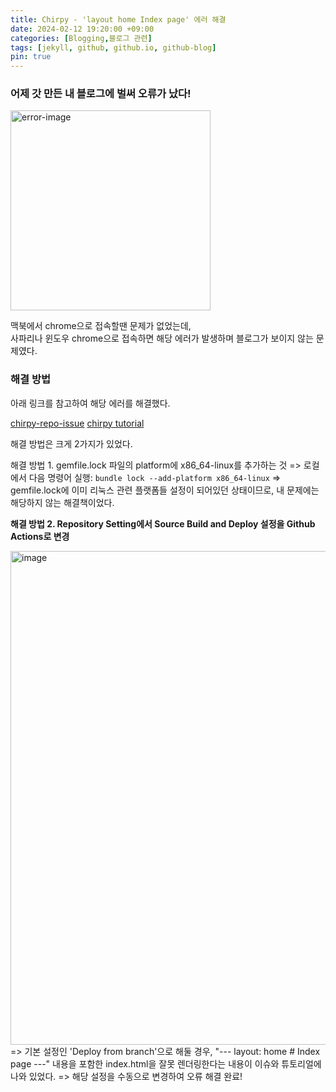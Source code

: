 ```yaml
---
title: Chirpy - 'layout home Index page' 에러 해결
date: 2024-02-12 19:20:00 +09:00
categories: [Blogging,블로그 관련]
tags: [jekyll, github, github.io, github-blog]
pin: true
---
```


### 어제 갓 만든 내 블로그에 벌써 오류가 났다!

<img width="320" alt="error-image" src="https://github.com/dongkiid/dongkiid.github.io/assets/113974911/73849b10-870d-4f7f-b2c1-c6fa3efa228c">

맥북에서 chrome으로 접속할땐 문제가 없었는데,  
사파리나 윈도우 chrome으로 접속하면 해당 에러가 발생하며 블로그가 보이지 않는 문제였다.

### 해결 방법

아래 링크를 참고하여 해당 에러를 해결했다.

[chirpy-repo-issue](https://github.com/cotes2020/jekyll-theme-chirpy/issues/628)
[chirpy tutorial](https://chirpy.cotes.page/posts/getting-started/#deploy-by-using-github-actions)


해결 방법은 크게 2가지가 있었다.

해결 방법 1. gemfile.lock 파일의 platform에 x86_64-linux를 추가하는 것 
    => 로컬에서 다음 명령어 실행: ```bundle lock --add-platform x86_64-linux```
    => gemfile.lock에 이미 리눅스 관련 플랫폼들 설정이 되어있던 상태이므로, 내 문제에는 해당하지 않는 해결책이었다.

**해결 방법 2. Repository Setting에서 Source Build and Deploy 설정을 Github Actions로 변경**

<img width="790" alt="image" src="https://github.com/dongkiid/dongkiid.github.io/assets/113974911/285ec310-b5a9-420d-902e-6160673e8f0c">
=> 기본 설정인 'Deploy from branch'으로 해둘 경우, "--- layout: home # Index page ---" 내용을 포함한 index.html을 잘못 렌더링한다는 내용이 이슈와 튜토리얼에 나와 있었다.
=> 해당 설정을 수동으로 변경하여 오류 해결 완료! 

